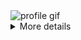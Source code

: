 <div align="justify">
<picture>
    <source media="(prefers-color-scheme: dark)" srcset="https://i.ibb.co/HBQQfZP/output-gif.gif">
    <source media="(prefers-color-scheme: light)" srcset="https://i.ibb.co/HBQQfZP/output-gif.gif">
    <img alt="profile gif" src="https://i.imgur.com/uYNSKJd.gif">
</picture>

<details>
<summary>More details</summary>

+ Currently being a Svelte junky
+ I love tailwindcss
+ Firebase? Supabase
+ Oh, and mongodb too

<div>
   Find me on discord: @mrajr :) 
</div>

</details>
</div>
</div>
